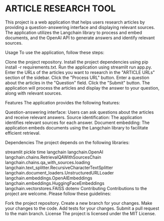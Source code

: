 # ARTICLE RESEARCH TOOL
This project is a web application that helps users research articles by providing a question-answering interface and displaying relevant sources.
The application utilizes the Langchain library to process and embed documents, and the OpenAI API to generate answers and identify relevant sources.

Usage
To use the application, follow these steps:

Clone the project repository.
Install the project dependencies using pip install -r requirements.txt.
Run the application using streamlit run app.py.
Enter the URLs of the articles you want to research in the "ARTICLE URLs" section of the sidebar.
Click the "Process URL" button.
Enter a question about the articles in the "Question" field.
Click the "Submit" button.
The application will process the articles and display the answer to your question, along with relevant sources.

Features
The application provides the following features:

Question-answering interface: Users can ask questions about the articles and receive relevant answers.
Source identification: The application identifies relevant sources for each answer.
Document embedding: The application embeds documents using the Langchain library to facilitate efficient retrieval.


Dependencies
The project depends on the following libraries:

streamlit
pickle
time
langchain
langchain.OpenAI
langchain.chains.RetrievalQAWithSourcesChain
langchain.chains.qa_with_sources.loading
langchain.text_splitter.RecursiveCharacterTextSplitter
langchain.document_loaders.UnstructuredURLLoader
langchain.embeddings.OpenAIEmbeddings
langchain.embeddings.HuggingFaceEmbeddings
langchain.vectorstores.FAISS
dotenv
Contributing
Contributions to the project are welcome. Please follow these guidelines:

Fork the project repository.
Create a new branch for your changes.
Make your changes to the code.
Add tests for your changes.
Submit a pull request to the main branch.
License
The project is licensed under the MIT License.

